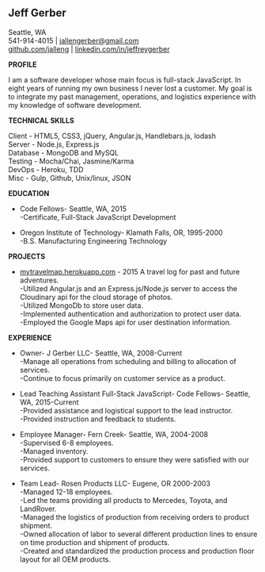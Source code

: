 


**Jeff Gerber**
---------------

Seattle, WA </br>
541-914-4015 | jallengerber@gmail.com </br>
[github.com/jalleng](https://github.com/jalleng) | [linkedin.com/in/jeffreygerber](https://linkedin.com/in/jeffreygerber)

**PROFILE**

I am a software developer whose main focus is full-stack JavaScript.  In eight years of running my own business I never lost a customer.  My goal is to integrate my past management, operations, and logistics experience with my knowledge of software development.

**TECHNICAL SKILLS**

Client - HTML5, CSS3, jQuery, Angular.js, Handlebars.js, lodash </br>
Server - Node.js, Express.js </br>
Database - MongoDB and MySQL </br>
Testing - Mocha/Chai, Jasmine/Karma </br>
DevOps - Heroku, TDD </br>
Misc - Gulp, Github, Unix/linux, JSON

**EDUCATION**

 - Code Fellows- Seattle, WA, 2015</br>
  -Certificate, Full-Stack JavaScript Development

 - Oregon Institute of Technology- Klamath Falls, OR, 1995-2000</br>
  -B.S. Manufacturing Engineering Technology

**PROJECTS**

 - [mytravelmap.herokuapp.com](https://mytravelmap.herokuapp.com) - 2015 A travel log for past and future
   adventures. </br>
   -Utilized Angular.js and an Express.js/Node.js server to access the Cloudinary api for the cloud storage of photos.  
   -Utilized MongoDb to store user data.  
   -Implemented authentication and authorization to protect user data.  
   -Employed the Google Maps api for user destination information.


**EXPERIENCE**




 - Owner- J Gerber LLC- Seattle, WA, 2008-Current</br>
  -Manage all operations from scheduling and billing to allocation of services.  
  -Continue to focus primarily on customer service as a product.  


 - Lead Teaching Assistant Full-Stack JavaScript- Code Fellows- Seattle, WA, 2015-Current</br>
  -Provided assistance and logistical support to the lead instructor.  
  -Provided instruction and feedback to students.


 - Employee Manager- Fern Creek- Seattle, WA, 2004-2008</br>
  -Supervised 6-8 employees.  
  -Managed inventory.  
  -Provided support to customers to ensure they were satisfied with our services.

 - Team Lead- Rosen Products LLC- Eugene, OR 2000-2003</br>
  -Managed 12-18 employees.  
  -Led the teams providing all products to Mercedes, Toyota, and LandRover.  
  -Managed the logistics of production from receiving orders to product shipment.  
  -Owned allocation of labor to several different production lines to ensure on time production and shipment of products.  
  -Created and standardized the production process and production floor layout for all OEM products.
